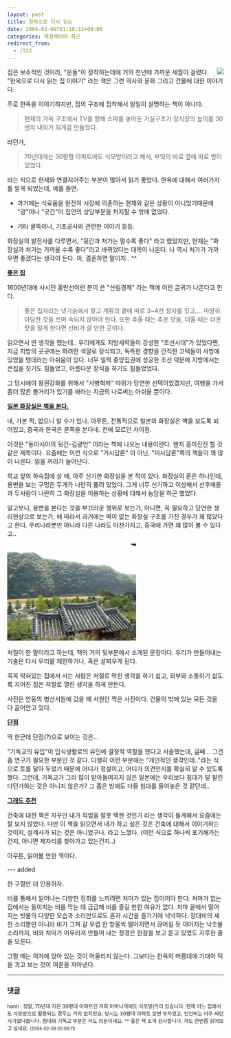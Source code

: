 ```yaml
---
layout: post
title: 한옥으로 다시 읽는
date: 2004-02-08T01:18:12+09:00
categories: 북컬렉터의-최근
redirect_from:
  - /332
---
```


<a href="http://www.bandibook.com/search/subject_view.php?code=2347446" target="bb"><img src="http://www.bandibook.com/largeimage/2347446.jpg" align="right" >

</a>집은 보수적인 것이라, "온돌"이 정착하는데에 거의 천년에 가까운 세월이 걸렸다. "한옥으로 다시 읽는 집 이야기" 라는 책은 그런 역사와 문화 그리고 건물에 대한 이야기다.

주로 한옥을 이야기하지만, 집의 구조에 집착해서 일일이 설명하는 책이 아니다.

> 현재의 가옥 구조에서 TV를 향해 쇼파를 놓아둔 거실구조가 장식장의 높이를 30센치 내외가 되게끔 만들었다.

라던가,

> 70년대에는 30평형 아파트에도 식모방이라고 해서, 부엌의 바로 옆에 따로 방이 있었다.

라는 식으로 현재와 연결지어주는 부분이 많아서 읽기 좋았다. 한옥에 대해서 여러가지를 알게 되었는데, 예를 들면.

<ul>

<li>과거에는 식료품을 완전히 시장에 의존하는 현재와 같은 상황이 아니었기때문에 "광"이나 "곳간"이 집안의 상당부분을 차지할 수 밖에 없었다.

</li>

<li>

기타 굴뚝이나, 기초공사와 관련한 이야기 등등.

</li>

</ul>

화장실의 발전사를 다루면서, "뒷간과 처가는 멀수록 좋다" 라고 했었지만, 현재는 "화장실과 처가는 가까울 수록 좋다"라고 바뀌었다는 대목이 나온다. 나 역시 처가가 가까우면 좋겠다는 생각이 든다. 아, 결혼하면 말이지.. ^^

<u><b>좋은 집</b></u>

1600년대에 사시던 홍만선이란 분이 쓴 "산림경제" 라는 책에 이런 글귀가 나온다고 한다.

> 좋은 집자리는 냇기슭에서 찾고 계류의 곁에 따로 3~4칸 정자를 짓고,... 마땅히 아담한 것을 쓰며 속되지 않아야 한다. 또한 추울 때는 추운 맛을, 더울 때는 더운 맛을 알게 한다면 선비가 살 만한 곳이다.

읽으면서 딴 생각을 했는데.. 우리에게도 지방세력들이 강성한 "조선시대"가 있었다면, 지금 지방의 곳곳에는 화려한 색깔로 장식되고, 독특한 경향을 간직한 고택들이 사방에 있었을 텐데라는 아쉬움이 있다. 너무 일찍 중앙집권에 성공한 조선 덕분에 지방에서는 큰집을 짓기도 힘들었고, 아름다운 장식을 하기도 힘들었었다.

그 당시에야 왕권강화를 위해서 "사병혁파" 따위가 당연한 선택이었겠지만, 여행을 가서 좀더 많은 볼거리가 있기를 바라는 지금의 나로써는 아쉬울 뿐이다.

<u><b>일본 화장실은 벽을 본다.</b></u>

내, 가본 적, 없으니 알 수가 있나. 아무튼, 전통적으로 일본의 화장실은 벽을 보도록 되어있고, 중국과 한국은 문쪽을 본다네. 전에 모르던 차이점.

이것은 "동아시아의 뒷간-김광언" 이라는 책에 나오는 내용이란다. 왠지 흥미진진 할 것 같은 제목이다. 요즘에는 이런 식으로 "거시담론" 이 아닌, "미시담론"쪽의 책들이 꽤 많이 나온다. 읽을 꺼리가 늘어난다.

학교 앞의 하숙집에 살 때, 아주 신기한 화장실을 본 적이 있다. 화장실의 문은 하나인데, 용변을 보는 구멍은 두개가 나란히 뚫려 있었다. 그게 너무 신기하고 이상해서 선후배들과 두사람이 나란히 그 화장실을 이용하는 상황에 대해서 농담을 하곤 했었다.

알고보니, 용변을 본다는 것을 부끄러운 행위로 보는가, 아니면, 꼭 필요하고 당연한 생리현상으로 보는가, 에 따라서 과거에는 벽이 없는 화장실 구조를 가진 경우가 꽤 많았다고 한다. 우리나라뿐만 아니라 다른 나라도 마찬가지고, 중국에 가면 꽤 많이 볼 수 있다고..

![ ](/assets/media/photo_ahndong_DSC01829.jpg)

처칠이 한 말이라고 하는데, 책의 거의 뒷부분에서 소개된 문장이다. 우리가 만들어내는 기술은 다시 우리를 제한하거나, 혹은 살찌우게 된다.

꼭꼭 막혀있는 집에서 사는 사람은 저절로 막힌 생각을 하기 쉽고, 외부와 소통하기 쉽도록 지어진 집은 저절로 열린 생각을 하게 만든다.

사진은 안동의 병산서원에 갔을 때 서원안 찍은 사진이다. 건물의 밖에 있는 모든 것을 다 끌어안고 있다.

<u><b>단점</b></u>

딱 한군데 단점(?)으로 보이는 것은...

"기독교의 유입"이 입식생활로의 유인에 결정적 역할을 했다고 서술했는데, 글쎄... 그건 좀 연구가 필요한 부분인 것 같다. 다행히 이런 부분에는 "개인적인 생각인데.."라는 식으로 토를 달아 두었기 때문에 어디가 정설이고, 어디가 의견인지를 확실히 알 수 있도록 했다. 그런데, 기독교가 그리 많이 받아들여지지 않은 일본에는 우리보다 침대가 덜 팔린다던가하는 것은 아니지 않은가? 그 좁은 방에도 다들 침대를 들여놓은 것 같던데..

<u><b>그래도 추천</b></u>

건축에 대한 책은 자꾸만 내가 직업을 잘못 택한 것인가 라는 생각이 들게해서 요즘에는 잘 보지 않았다. 다만 이 책을 읽으면서 내가 하고 싶은 것은 건축에 대해서 이야기하는 것이지, 설계사가 되는 것은 아니었구나. 라고 느꼈다. (이런 식으로 하나씩 포기해가는 건지, 아니면 제자리를 찾아가고 있는건지..)

아무튼, 읽어볼 만한 책이다.

--- added

한 구절만 더 인용하자.

> 

비를 통해서 일어나는 다양한 정취를 느끼려면 처마가 있는 집이어야 한다. 처마가 없는 집에서는 들이치는 비를 막는 데 급급해 비를 즐길 만한 여유가 없다. 처마 끝에서 떨어지는 빗물의 다양한 모습과 소리만으로도 혼자 시간을 즐기기에 넉넉하다. 장대비의 세찬 소리뿐만 아니라 비가 그쳐 갈 무렵 한 방울씩 떨어지면서 끊어질 듯 이어지는 낙숫물 소리까지, 비와 처마가 어우러져 만들어 내는 정경은 한참을 보고 듣고 있었도 지루한 줄을 모른다.

그럴 때는 의자에 앉아 있는 것이 어울리지 않는다. 그보다는 한옥의 머름대에 기대어 턱을 괴고 보는 것이 여운을 자아낸다.



* * *

### 댓글



<!--- cmt:682 --->
<!--- mail: --->
<!--- parent:0 --->

<small>hanti : 정말, 70년대 지은 30평대 아파트인 저희 어머니댁에도 식모방(?)이 있습니다. 현재 어느 집에서도 식모방으로 활용되는 경우는 거의 없지만요. 당시는 30평대 아파트 살면 부자였고, 인건비는 아주 싸던 시기였나봅니다.  침대와 기독교 부분은 저도 의문이네요. ^^ 좋은 책 소개 감사합니다. 저도 한번쯤 읽어보고 싶네요. <small>(2004-02-09 00:06:11)</small></small>

